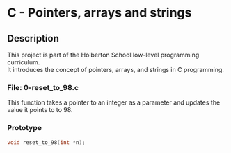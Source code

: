 # C - Pointers, arrays and strings

## Description
This project is part of the Holberton School low-level programming curriculum.  
It introduces the concept of pointers, arrays, and strings in C programming.

### File: 0-reset_to_98.c
This function takes a pointer to an integer as a parameter and updates the value it points to to 98.

### Prototype
```c
void reset_to_98(int *n);
